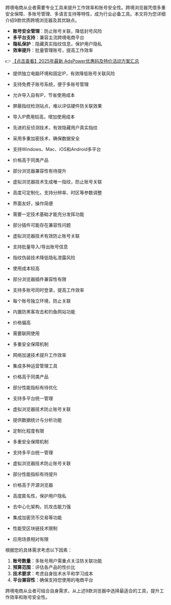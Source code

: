 
跨境电商从业者需要专业工具来提升工作效率和账号安全性。跨境浏览器凭借多重安全保障、多账号管理、多语言支持等特性，成为行业必备工具。本文将为您详细介绍9款优质跨境浏览器及其优缺点。

- **账号安全管理**：防止账号关联，降低封号风险
- **多平台支持**：兼容主流跨境电商平台
- **隐私保护**：隐藏真实指纹信息，保护用户隐私
- **效率提升**：批量管理账号，提高工作效率

👉 [【点击查看】2025年最新 AdsPower优惠码及特价活动方案汇总](https://bit.ly/adspower_free)


- 提供独立电脑环境和固定IP，有效降低账号关联风险
- 支持免费子账号系统，便于多账号管理
- 允许导入自有IP，节省使用成本

- 屏蔽指纹检测站点，难以评估硬件防关联效果
- 导入IP费用较高，增加使用成本

- 先进的反侦测技术，有效隐藏用户真实指纹
- 采用多重加密技术，确保数据安全
- 支持Windows、Mac、iOS和Android多平台

- 价格高于同类产品
- 部分浏览器兼容性有待提升

- 虚拟浏览器技术生成唯一指纹，防止账号关联
- 高度可定制化，支持分辨率、时区等参数调整
- 界面友好，操作简便

- 需要一定技术基础才能充分发挥功能
- 部分插件可能存在兼容性问题

- 虚拟浏览器技术有效防止账号关联
- 支持批量导入/导出账号信息
- 指纹伪装技术降低隐私泄露风险

- 使用成本较高
- 部分浏览器插件兼容性有限

- 支持多账号同时登录，提高工作效率
- 每个账号独立环境，防止关联
- 内置防黑客攻击和钓鱼网站功能

- 价格偏高
- 需要联网使用

- 多重安全保障机制
- 网络加速技术提升工作效率
- 集成多种运营管理工具

- 价格高于同类产品
- 部分性能指标有待优化

- 支持多平台统一管理
- 虚拟浏览器技术防止账号关联
- 提供数据统计与分析功能

- 定制化程度有限

- 多重安全保障机制
- 支持多平台统一管理
- 虚拟浏览器技术防止账号关联

- 部分性能指标有待提升
- 价格高于开源浏览器

- 高度匿名性，保护用户隐私
- 去中心化架构，抗攻击能力强
- 集成加密货币交易等功能

- 性能受区块链技术限制
- 应用场景相对有限

根据您的具体需求考虑以下因素：
1. **账号数量**：多账号用户需重点关注防关联功能
2. **预算范围**：评估各产品的性价比
3. **技术要求**：考虑自身技术水平和学习成本
4. **平台兼容性**：确保支持您使用的电商平台

跨境电商从业者可结合自身需求，从上述9款浏览器中选择最适合的工具，提升工作效率和账号安全性。
